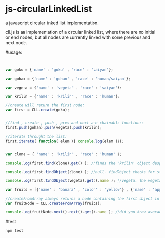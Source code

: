 # js-circularLinkedList
a javascript circular linked list implementation.


cll.js is an implementation of a circular linked list, where there are no initial or end nodes, but all nodes are currently linked with some previous and next node.

#usage:

```js


var goku = {'name' : 'goku' , 'race' : 'saiyan'};

var gohan = {'name' : 'gohan' , 'race' : 'human/saiyan'};

var vegeta = {'name' : 'vegeta' , 'race' : 'saiyan'};

var krilin = {'name' : 'krilin' , 'race' : 'human'};

//create will return the first node:
var first = CLL.create(goku);


//find , create , push , prev and next are chainable functions:
first.push(gohan).push(vegeta).push(krilin);

//iterate throught the list:
first.iterate( function( elem ){ console.log(elem )});


var clone = { 'name' : 'krilin' , 'race' : 'human' };

console.log(first.find(clone).get() ); //finds the 'krilin' object despite clone and krilin points to different objects. keep in mind .get() call would fail if target is not found.

console.log(first.findObject(clone) ); //null. findObject checks for strict object comparison.

console.log(first.findObject(vegeta).get().name ); //vegeta. The vegeta var does trigger the strict findObject recognition.

var fruits = [{'name' : 'banana' , 'color' : 'yellow'} , {'name' : 'apple' , 'color' : 'red'} , {'name' : 'avocado' , 'color' : 'green'}  ]

//createFromArray always returns a node containing the first object in the array:
var fruitNode = CLL.createFromArray(fruits);

console.log(fruitNode.next().next().get().name ); //did you know avocados are actually fruits, and not vegetables? :-D

```
#test

`npm test`
